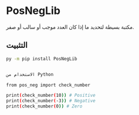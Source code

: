 
# PosNegLib
مكتبة بسيطة لتحديد ما إذا كان العدد موجب أو سالب أو صفر.

## التثبيت
```bash
py -m pip install PosNegLib


الاستخدام من Python

from pos_neg import check_number

print(check_number(10)) # Positive
print(check_number(-3)) # Negative
print(check_number(0)) # Zero
